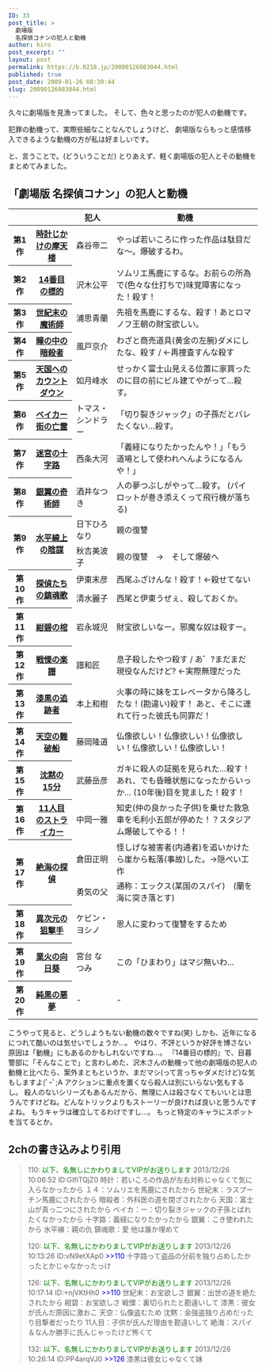 ```yaml
---
ID: 33
post_title: >
  劇場版
  名探偵コナンの犯人と動機
author: hiro
post_excerpt: ""
layout: post
permalink: https://b.0218.jp/20090126083044.html
published: true
post_date: 2009-01-26 08:30:44
slug: 20090126083044.html
---
```

久々に劇場版を見漁ってました。
そして、色々と思ったのが犯人の動機です。

犯罪の動機って、実際些細なことなんでしょうけど、
劇場版ならもっと感情移入できるような動機の方が私は好ましいです。

と、言うことで。<span class="muted">(どういうことだ)</span>
とりあえず、軽く劇場版の犯人とその動機をまとめてみました。
<!--more-->
<h2>「劇場版 名探偵コナン」の<strong>犯人と動機</strong></h2>

<table class="table table-bordered table-movie-list" style="">
<thead><tr><th></th><th></th>
<th>犯人</th>
<th>動機</th></tr>
</thead>
<tbody>
<tr>
<th>第1作</th>
<th><a href="http://ja.wikipedia.org/wiki/%E5%90%8D%E6%8E%A2%E5%81%B5%E3%82%B3%E3%83%8A%E3%83%B3_%E6%99%82%E8%A8%88%E3%81%98%E3%81%8B%E3%81%91%E3%81%AE%E6%91%A9%E5%A4%A9%E6%A5%BC">時計じかけの摩天楼</a></th>
<td>森谷帝二</td>
<td>やっぱ若いころに作った作品は駄目だな～。爆破するわ。</td>
</tr>
<tr>
<th>第2作</th>
<th><a href="http://ja.wikipedia.org/wiki/%E5%90%8D%E6%8E%A2%E5%81%B5%E3%82%B3%E3%83%8A%E3%83%B3_14%E7%95%AA%E7%9B%AE%E3%81%AE%E6%A8%99%E7%9A%84">14番目の標的</a></th>
<td>沢木公平</td>
<td>ソムリエ馬鹿にするな。お前らの所為で(色々な仕打ちで)味覚障害になった！殺す！</td>
</tr>
<tr>
<th>第3作</th>
<th><a href="http://ja.wikipedia.org/wiki/%E5%90%8D%E6%8E%A2%E5%81%B5%E3%82%B3%E3%83%8A%E3%83%B3_%E4%B8%96%E7%B4%80%E6%9C%AB%E3%81%AE%E9%AD%94%E8%A1%93%E5%B8%AB">世紀末の魔術師</a></th>
<td>浦思青蘭</td>
<td>先祖を馬鹿にするな、殺す！あとロマノフ王朝の財宝欲しい。</td>
</tr>
<tr>
<th>第4作</th>
<th><a href="http://ja.wikipedia.org/wiki/%E5%90%8D%E6%8E%A2%E5%81%B5%E3%82%B3%E3%83%8A%E3%83%B3_%E7%9E%B3%E3%81%AE%E4%B8%AD%E3%81%AE%E6%9A%97%E6%AE%BA%E8%80%85">瞳の中の暗殺者</a></th>
<td>風戸京介</td>
<td>わざと商売道具(黄金の左腕)ダメにしたな、殺す / ←再捜査すんな殺す</td>
</tr>
<tr>
<th>第5作</th>
<th><a href="http://ja.wikipedia.org/wiki/%E5%90%8D%E6%8E%A2%E5%81%B5%E3%82%B3%E3%83%8A%E3%83%B3_%E5%A4%A9%E5%9B%BD%E3%81%B8%E3%81%AE%E3%82%AB%E3%82%A6%E3%83%B3%E3%83%88%E3%83%80%E3%82%A6%E3%83%B3">天国へのカウントダウン</a></th>
<td>如月峰水</td>
<td>せっかく富士山見える位置に家買ったのに目の前にビル建てやがって…殺す。</td>
</tr>
<tr>
<th>第6作</th>
<th><a href="http://ja.wikipedia.org/wiki/%E5%90%8D%E6%8E%A2%E5%81%B5%E3%82%B3%E3%83%8A%E3%83%B3_%E3%83%99%E3%82%A4%E3%82%AB%E3%83%BC%E8%A1%97%E3%81%AE%E4%BA%A1%E9%9C%8A">ベイカー街の亡霊</a></th>
<td>トマス・シンドラー</td>
<td>「切り裂きジャック」の子孫だとバレたくない…殺す。</td>
</tr>
<tr>
<th>第7作</th>
<th><a href="http://ja.wikipedia.org/wiki/%E5%90%8D%E6%8E%A2%E5%81%B5%E3%82%B3%E3%83%8A%E3%83%B3_%E8%BF%B7%E5%AE%AE%E3%81%AE%E5%8D%81%E5%AD%97%E8%B7%AF">迷宮の十字路</a></th>
<td>西条大河</td>
<td>「義経になりたかったんや！」「もう道場として使われへんようになるんや！」</td>
</tr>
<tr>
<th>第8作</th>
<th><a href="http://ja.wikipedia.org/wiki/%E5%90%8D%E6%8E%A2%E5%81%B5%E3%82%B3%E3%83%8A%E3%83%B3_%E9%8A%80%E7%BF%BC%E3%81%AE%E5%A5%87%E8%A1%93%E5%B8%AB">銀翼の奇術師</a></th>
<td>酒井なつき</td>
<td>人の夢つぶしがやって…殺す。
(パイロットが巻き添えくって飛行機が落ちる)</td>
</tr>
<tr>
<th rowspan="2">第9作</th>
<th rowspan="2"><a href="http://ja.wikipedia.org/wiki/%E5%90%8D%E6%8E%A2%E5%81%B5%E3%82%B3%E3%83%8A%E3%83%B3_%E6%B0%B4%E5%B9%B3%E7%B7%9A%E4%B8%8A%E3%81%AE%E9%99%B0%E8%AC%80">水平線上の陰謀</a></th>
<td>日下ひろなり</td>
<td>親の復讐</td>
</tr>
<tr>
<td>秋吉美波子</td>
<td>親の復讐　→　そして爆破へ</td>
</tr>
<tr>
<th rowspan="2">第10作</th>
<th rowspan="2"><a href="http://ja.wikipedia.org/wiki/%E5%90%8D%E6%8E%A2%E5%81%B5%E3%82%B3%E3%83%8A%E3%83%B3_%E6%8E%A2%E5%81%B5%E3%81%9F%E3%81%A1%E3%81%AE%E9%8E%AE%E9%AD%82%E6%AD%8C">探偵たちの鎮魂歌</a></th>
<td>伊東末彦</td>
<td>西尾ふざけんな！殺す！←殺せてない</td>
</tr>
<tr>
<td>清水麗子</td>
<td>西尾と伊東うぜぇ、殺しておくか。</td>
</tr>
<tr>
<th>第11作</th>
<th><a href="http://ja.wikipedia.org/wiki/%E5%90%8D%E6%8E%A2%E5%81%B5%E3%82%B3%E3%83%8A%E3%83%B3_%E7%B4%BA%E7%A2%A7%E3%81%AE%E6%A3%BA">紺碧の棺</a></th>
<td>岩永城児</td>
<td>財宝欲しいなー。邪魔な奴は殺すー。</td>
</tr>
<tr>
<th>第12作</th>
<th><a href="http://ja.wikipedia.org/wiki/%E5%90%8D%E6%8E%A2%E5%81%B5%E3%82%B3%E3%83%8A%E3%83%B3_%E6%88%A6%E6%85%84%E3%81%AE%E6%A5%BD%E8%AD%9C">戦慄の楽譜</a></th>
<td>譜和匠</td>
<td>息子殺したやつ殺す / あ゛?まだまだ現役なんだけど? ←実際無理だった</td>
</tr>
<tr>
<th>第13作</th>
<th><a href="http://ja.wikipedia.org/wiki/%E5%90%8D%E6%8E%A2%E5%81%B5%E3%82%B3%E3%83%8A%E3%83%B3_%E6%BC%86%E9%BB%92%E3%81%AE%E8%BF%BD%E8%B7%A1%E8%80%85">漆黒の追跡者</a></th>
<td>本上和樹</td>
<td>火事の時に妹をエレベータから降ろしたな！(勘違い)殺す！
あと、そこに連れて行った彼氏も同罪だ！</td>
</tr>
<tr>
<th>第14作</th>
<th><a href="http://ja.wikipedia.org/wiki/%E5%90%8D%E6%8E%A2%E5%81%B5%E3%82%B3%E3%83%8A%E3%83%B3_%E5%A4%A9%E7%A9%BA%E3%81%AE%E9%9B%A3%E7%A0%B4%E8%88%B9">天空の難破船</a></th>
<td>藤岡隆道</td>
<td>仏像欲しい！仏像欲しい！仏像欲しい！仏像欲しい！仏像欲しい！</td>
</tr>
<tr>
<th>第15作</th>
<th><a href="http://ja.wikipedia.org/wiki/%E5%90%8D%E6%8E%A2%E5%81%B5%E3%82%B3%E3%83%8A%E3%83%B3_%E6%B2%88%E9%BB%99%E3%81%AE15%E5%88%86">沈黙の15分</a></th>
<td>武藤岳彦</td>
<td>ガキに殺人の証拠を見られた…殺す！　あれ、でも昏睡状態になったからいっか…
(10年後)目を覚ました！殺す！</td>
</tr>
<tr>
<th>第16作</th>
<th><a href="http://ja.wikipedia.org/wiki/%E5%90%8D%E6%8E%A2%E5%81%B5%E3%82%B3%E3%83%8A%E3%83%B3_11%E4%BA%BA%E7%9B%AE%E3%81%AE%E3%82%B9%E3%83%88%E3%83%A9%E3%82%A4%E3%82%AB%E3%83%BC">11人目のストライカー</a></th>
<td>中岡一雅</td>
<td>知史(仲の良かった子供)を乗せた救急車を毛利小五郎が停めた！？スタジアム爆破してやる！！</td>
</tr>
<tr>
<th rowspan="2">第17作</th>
<th rowspan="2"><a href="http://ja.wikipedia.org/wiki/%E5%90%8D%E6%8E%A2%E5%81%B5%E3%82%B3%E3%83%8A%E3%83%B3_%E7%B5%B6%E6%B5%B7%E3%81%AE%E6%8E%A2%E5%81%B5">絶海の探偵</a></th>
<td>倉田正明</td>
<td>怪しげな被害者(内通者)を追いかけたら崖から転落(事故)した。→隠ぺい工作</td>
</tr>
<tr>
<td>勇気の父</td>
<td>通称：エックス(某国のスパイ)　(蘭を海に突き落とす)</td>
</tr>
<tr>
<th>第18作</th>
<th><a href="http://ja.wikipedia.org/wiki/%E5%90%8D%E6%8E%A2%E5%81%B5%E3%82%B3%E3%83%8A%E3%83%B3_%E7%95%B0%E6%AC%A1%E5%85%83%E3%81%AE%E7%8B%99%E6%92%83%E6%89%8B">異次元の狙撃手</a></th>
<td>ケビン・ヨシノ</td>
<td>恩人に変わって復讐をするため</td>
</tr>
<tr>
<th>第19作</th>
<th><a href="https://ja.wikipedia.org/wiki/%E5%90%8D%E6%8E%A2%E5%81%B5%E3%82%B3%E3%83%8A%E3%83%B3_%E6%A5%AD%E7%81%AB%E3%81%AE%E5%90%91%E6%97%A5%E8%91%B5">業火の向日葵</a></th>
<td>宮台 なつみ</td>
<td>この「ひまわり」はマジ無いわ…</td>
</tr>
<th>第20作</th>
<th><a href="https://ja.wikipedia.org/wiki/名探偵コナン_純黒の悪夢">純黒の悪夢</a></th>
<td>-</td>
<td>-</td>
</tr>
</tbody>
</table>

<p class="hide">こうやって見ると、どうしようもない動機の数々ですね(笑)
しかも、近年になるにつれて酷いのは気せいでしょうか…。
やはり、不評というか好評を博さない原因は「動機」にもあるのかもしれないですね…。
『14番目の標的』で、目暮警部に「そんなことで」と言わしめた、沢木さんの動機って他の劇場版の犯人の動機と比べたら、案外まともというか、まだマシ(って言っちゃダメだけど)な気もしますよ(ﾟｰﾟ;A
アクションに重点を置くなら殺人は別にいらない気もするし。
殺人のないシリーズもあるんだから、無理に人は殺さなくてもいいとは思うんですけどね。どんなトリックよりもストーリーが良ければ良いと思うんですよね。
もうキャラは確立してるわけですし…。
もっと特定のキャラにスポットを当てるとか。</p>

<h2>2chの書き込みより引用</h2>
<blockquote>110: <span style="color: green;">以下、名無しにかわりましてVIPがお送りします</span> 2013/12/26 10:06:52 ID:GIfiTQjZ0
時計：若いころの作品が左右対称じゃなくて気に入らなかったから
１４：ソムリエを馬鹿にされたから
世紀末：ラスプーチン馬鹿にされたから
暗殺者：外科医の道を閉ざされたから
天国：富士山が真っ二つにされたから
ベイカ：ー：切り裂きジャックの子孫とばれたくなかったから
十字路：義経になりたかったから
銀翼：こき使われたから
水平線：親の仇
鎮魂歌：愛
他は誰か埋めて

120: <span style="color: green;">以下、名無しにかわりましてVIPがお送りします</span> 2013/12/26 10:13:26 ID:vN9etXAp0
<span style="color: mediumblue;">&gt;&gt;110</span>
十字路って盗品の分前を独り占めしたかったとかじゃなかったっけ

126: <span style="color: green;">以下、名無しにかわりましてVIPがお送りします</span> 2013/12/26 10:17:14 ID:+njVKtHh0
<span style="color: mediumblue;">&gt;&gt;110</span>
世紀末：お宝欲しさ
銀翼：出世の道を絶たされたから
紺碧：お宝欲しさ
戦慄：裏切られたと勘違いして
漆黒：彼女が氏んだ原因に激おこ
天空：仏像盗むため
沈黙：金強盗独り占めだったり目撃者だったり
11人目：子供が氏んだ理由を勘違いして
絶海：スパイ＆なんか勝手に氏んじゃったけど怖くて

132: <span style="color: green;">以下、名無しにかわりましてVIPがお送りします</span> 2013/12/26 10:26:14 ID:PP4arqVJ0
<span style="color: mediumblue;">&gt;&gt;126</span>
漆黒は彼女じゃなくて妹</blockquote>